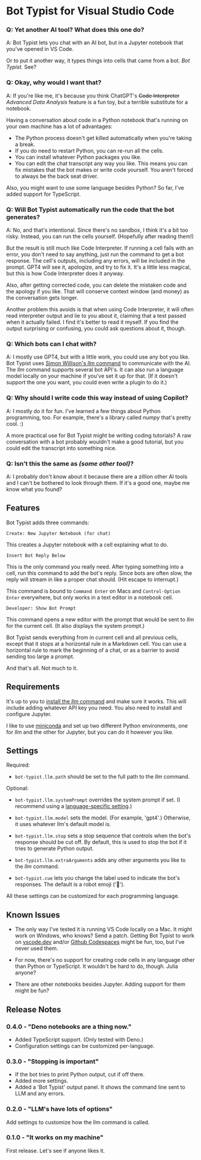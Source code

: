 # Bot Typist for Visual Studio Code


### Q: Yet another AI tool? What does this one do?

A: Bot Typist lets you chat with an AI bot, but in a Jupyter notebook that you've opened in VS Code.

Or to put it another way, it types things into cells that came from a bot. *Bot Typist.* See?

### Q: Okay, why would I want that?

A: If you're like me, it's because you think ChatGPT's ~~Code Interpreter~~ *Advanced Data Analysis* feature is a fun toy, but a terrible substitute for a notebook.

Having a conversation about code in a Python notebook that's running on your own machine has a lot of advantages:

* The Python process doesn't get killed automatically when you're taking a break.
* If you do need to restart Python, you can re-run all the cells.
* You can install whatever Python packages you like.
* You can edit the chat transcript any way you like. This means you can fix mistakes that the bot makes or write code yourself. You aren't forced to always be the back seat driver.

Also, you might want to use some language besides Python? So far, I've added support for TypeScript.

### Q: Will Bot Typist automatically run the code that the bot generates?

A: No, and that's intentional. Since there's no sandbox, I think it's a bit too risky. Instead, you can run the cells yourself. (Hopefully after reading them!)

But the result is still much like Code Interpreter. If running a cell fails with an error, you don't need to say anything, just run the command to get a bot response. The cell's outputs, including any errors, will be included in the prompt. GPT4 will see it, apologize, and try to fix it. It's a little less magical, but this is how Code Interpreter does it anyway.

Also, after getting corrected code, you can delete the mistaken code and the apology if you like. That will conserve context window (and money) as the conversation gets longer.

Another problem this avoids is that when using Code Interpreter, it will often read interpreter output and lie to you about it, claiming that a test passed when it actually failed. I find it's better to read it myself. If you find the output surprising or confusing, you could ask questions about it, though.

### Q: Which bots can I chat with?

A: I mostly use GPT4, but with a little work, you could use any bot you like. Bot Typist uses [Simon Willison's *llm* command](https://llm.datasette.io/) to communicate with the AI. The *llm* command supports several bot API's. It can also run a language model locally on your machine if you've set it up for that. (If it doesn't support the one you want, you could even write a plugin to do it.)

### Q: Why should I write code this way instead of using Copilot?

A: I mostly do it for fun. I've learned a few things about Python programming, too. For example, there's a library called *numpy* that's pretty cool. :)

A more practical use for Bot Typist might be writing coding tutorials? A raw conversation with a bot probably wouldn't make a good tutorial, but you could edit the transcript into something nice.

### Q: Isn't this the same as *(some other tool)*?

A: I probably don't know about it because there are a zillion other AI tools and I can't be bothered to look through them. If it's a good one, maybe me know what you found?

## Features

Bot Typist adds three commands:

`Create: New Jupyter Notebook (for chat)`

This creates a Jupyter notebook with a cell explaining what to do.

`Insert Bot Reply Below`

This is the only command you really need. After typing something into a cell, run this command to add the bot's reply. Since bots are often slow, the reply will stream in like a proper chat should. (Hit escape to interrupt.)

This command is bound to `Command Enter` on Macs and `Control-Option Enter` everywhere, but only works in a text editor in a notebook cell.

`Developer: Show Bot Prompt`

This command opens a new editor with the prompt that would be sent to *llm* for the current cell. (It also displays the system prompt.)

Bot Typist sends everything from in current cell and all previous cells, except that it stops at a horizontal rule in a Markdown cell. You can use a horizontal rule to mark the beginning of a chat, or as a barrier to avoid sending too large a prompt.

And that's all. Not much to it.

## Requirements

It's up to you to [install the *llm* command](https://llm.datasette.io/en/stable/setup.html) and make sure it works. This will include adding whatever API key you need. You also need to install and configure Jupyter.

I like to use [miniconda](https://docs.conda.io/projects/miniconda/en/latest/) and set up two different Python environments, one for *llm* and the other for Jupyter, but you can do it however you like.

## Settings

Required:

- `bot-typist.llm.path` should be set to the full path to the *llm* command.

Optional:

- `bot-typist.llm.systemPrompt` overrides the system prompt if set. (I recommend using a [language-specific setting](https://code.visualstudio.com/docs/getstarted/settings#_language-specific-editor-settings).)

- `bot-typist.llm.model` sets the model. (For example, 'gpt4'.) Otherwise, it uses whatever llm's default model is.

- `bot-typist.llm.stop` sets a stop sequence that controls when the bot's response should be cut off. By default, this is used
to stop the bot if it tries to generate Python output.

- `bot-typist.llm.extraArguments` adds any other arguments you like to the *llm* command.

- `bot-typist.cue` lets you change the label used to indicate the bot's responses. The default is a robot emoji ('🤖').

All these settings can be customized for each programming language.

## Known Issues

* The only way I've tested it is running VS Code locally on a Mac. It might work on Windows, who knows? Send a patch. Getting Bot Typist to work on [vscode.dev](https://vscode.dev/) and/or [Github Codespaces](https://github.com/features/codespaces) might be fun, too, but I've never used them.

* For now, there's no support for creating code cells in any language other than Python or TypeScript. It wouldn't be hard to do, though. Julia anyone?

* There are other notebooks besides Jupyter. Adding support for them might be fun?

## Release Notes

### 0.4.0 - "Deno notebooks are a thing now."

* Added TypeScript support. (Only tested with Deno.)
* Configuration settings can be customized per-language.

### 0.3.0 - "Stopping is important"

* If the bot tries to print Python output, cut if off there.
* Added more settings.
* Added a 'Bot Typist' output panel. It shows the command line sent to LLM and any errors.

### 0.2.0 - "LLM's have lots of options"

Add settings to customize how the llm command is called.

### 0.1.0 - "It works on my machine"

First release. Let's see if anyone likes it.
